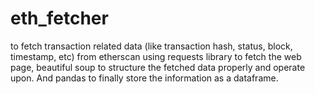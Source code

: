 # eth_fetcher
 to fetch transaction related data (like transaction hash, status, block, timestamp, etc) from etherscan using requests library to fetch the web page, beautiful soup to structure the fetched data properly and operate upon. And pandas to finally store the information as a dataframe.
